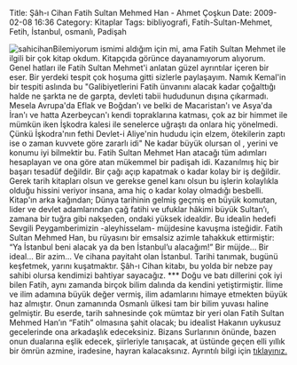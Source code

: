 Title: Şâh-ı Cihan Fatih Sultan Mehmed Han - Ahmet Çoşkun
Date: 2009-02-08 16:36
Category: Kitaplar
Tags: bibliyografi, Fatih-Sultan-Mehmet, Fetih, İstanbul, osmanlı, Padişah

![sahicihan][]Bilemiyorum ismimi aldığım için mi, ama Fatih Sultan
Mehmet ile ilgili bir çok kitap okdum. Kitapçıda görünce dayanamıyorum
alıyorum. Genel hatları ile Fatih Sultan Mehmet'i anlatan güzel
ayrıntılar içeren bir eser. Bir yerdeki tespit çok hoşuma gitti sizlerle
paylaşayım. Namık Kemal'in bir tespiti aslında bu "Galibiyetlerini Fatih
ünvanını alacak kadar çoğalttığı halde ne şarkta ne de garpta, devleti
tabii hududunun dışına çıkarmadı. Mesela Avrupa'da Eflak ve Boğdan'ı ve
belki de Macaristan'ı ve Asya'da İran'ı ve hatta Azerbeycan'ı kendi
topraklarına katması, çok az bir himmet ile mümkün iken İşkodra kalesi
ile senelerce uğraştı da onlara hiç yönelmedi. Çünkü İşkodra'nın fethi
Devlet-i Aliye'nin hududu için elzem, ötekilerin zaptı ise o zaman
kuvvete göre zararlı idi" Ne kadar büyük olursan ol , yerini ve konumu
iyi bilmektir bu. Fatih Sultan Mehmet Han atacağı tüm adımları
hesaplayan ve ona göre atan mükemmel bir padişah idi. Kazanılmış hiç bir
başarı tesadüf değildir. Bir çağı açıp kapatmak o kadar kolay bir iş
değildir. Gerek tarih kitapları olsun ve gerekse genel kanı olsun bu
işlerin kolaylıkla olduğu hissini veriyor insana, ama hiç o kadar kolay
olmadığı besbelli. Kitap'ın arka kağından; Dünya tarihinin gelmiş geçmiş
en büyük komutan, lider ve devlet adamlarından çağ fatihi ve ufuklar
hâkimi büyük Sultan’ı, zamana bir tuğra gibi nakşeden, ondaki yüksek
idealdir. Bu idealin hedefi Sevgili Peygamberimizin -aleyhisselam-
müjdesine kavuşma isteğidir. Fatih Sultan Mehmed Han, bu rüyasını bir
emsalsiz azimle tahakkuk ettirmiştir: “Ya İstanbul beni alacak ya da ben
İstanbul’u alacağım!” Bir müjde… Bir ideal… Bir azim… Ve cihana payitaht
olan İstanbul. Tarihi tanımak, bugünü keşfetmek, yarını kuşatmaktır.
Şâh-ı Cihan kitabı, bu yolda bir nebze pay sahibi olursa kendimizi
bahtiyar sayacağız. *** Doğu ve batı dillerini çok iyi bilen Fatih,
aynı zamanda birçok bilim dalında da kendini yetiştirmiştir. İlime ve
ilim adamına büyük değer vermiş, ilim adamlarını himaye etmekten büyük
haz almıştır. Onun zamanında Osmanlı ülkesi tam bir bilim yuvası haline
gelmiştir. Bu eserde, tarih sahnesinde çok mümtaz bir yeri olan Fatih
Sultan Mehmed Han’ın “Fatih” olmasına şahit olacak; bu idealist Hakanın
uykusuz gecelerinde ona arkadaşlık edeceksiniz. Bizans Surlarının
önünde, bazen onun dualarına eşlik edecek, şiirleriyle tanışacak, at
üstünde geçen elli yıllık bir ömrün azmine, iradesine, hayran
kalacaksınız. Ayrıntılı bilgi için [tıklayınız.][]

  [sahicihan]: http://www.fatihhayrioglu.com/wp-content/sahicihan-95x150.jpg
    "sahicihan"
  [tıklayınız.]: http://www.bky.com.tr/book_details.asp?id=143&r=08.02.2009+16%3A17%3A17
